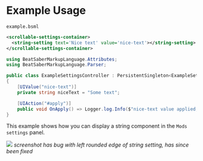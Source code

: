 # Example Usage
`example.bsml`
```xml
<scrollable-settings-container>
  <string-setting text='Nice text' value='nice-text'></string-setting>
</scrollable-settings-container>
```
```csharp
using BeatSaberMarkupLanguage.Attributes;
using BeatSaberMarkupLanguage.Parser;

public class ExampleSettingsController : PersistentSingleton<ExampleSettingsController>
{
    [UIValue("nice-text")]
    private string niceText = "Some text";

    [UIAction("#apply")]
    public void OnApply() => Logger.log.Info($"nice-text value applied, now: {niceText}");
}
```
This example shows how you can display a string component in the `Mods settings` panel.

![](https://i.imgur.com/nyM6CoF.png)
_screenshot has bug with left rounded edge of string setting, has since been fixed_